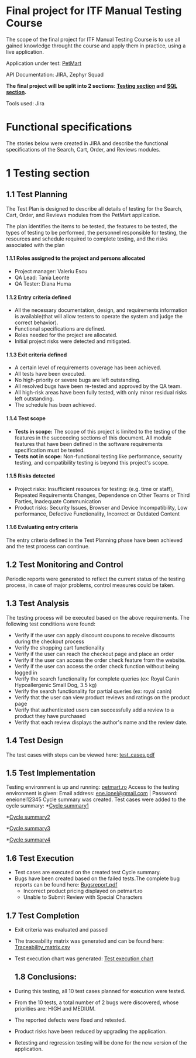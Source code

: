 # Final project for ITF Manual Testing Course

The scope of the final project for ITF Manual Testing Course is to use all gained knowledge throught the course and apply them in practice, using a live application. 

Application under test: [PetMart](https://www.petmart.ro/)

API Documentation: JIRA, Zephyr Squad

**The final project will be split into 2 sections: [Testing section](https://github.com/dianahuma/Proiect-practic-testare-manuala-/edit/main/README.md#1-testing-section) and [SQL section](https://github.com/dianahuma/Proiect-practic-testare-manuala-/edit/main/README.md#2-sql-section).**

Tools used: Jira 

# Functional specifications

The stories below were created in JIRA and describe the functional specifications of the Search, Cart, Order, and Reviews modules.



# 1 Testing section

## 1.1 Test Planning

The Test Plan is designed to describe all details of testing for the Search, Cart, Order, and Reviews modules from the PetMart application. 

The plan identifies the items to be tested, the features to be tested, the types of testing to be performed, the personnel responsible for testing, the resources and schedule required to complete testing, and the risks associated with the plan

#### 1.1.1 Roles assigned to the project and persons allocated
* Project manager: Valeriu Escu 
* QA Lead: Tania Leonte 
* QA Tester: Diana Huma 

#### 1.1.2 Entry criteria defined
* All the necessary documentation, design, and requirements information is available(that will allow testers to operate the system and judge the correct behavior).
* Functional specifications are defined.
* Roles needed for the project are allocated.
* Initial project risks were detected and mitigated.

#### 1.1.3 Exit criteria defined
* A certain level of requirements coverage has been achieved.
* All tests have been executed.
* No high-priority or severe bugs are left outstanding.
* All resolved bugs have been re-tested and approved by the QA team.
* All high-risk areas have been fully tested, with only minor residual risks left outstanding.
* The schedule has been achieved.
#### 1.1.4 Test scope

* __Tests in scope:__ The scope of this project is limited to the testing of the features in the succeeding sections of this document. All module features that have been defined in the software requirements specification must be tested.
* __Tests not in scope:__ Non-functional testing like performance, security testing, and compatibility testing is beyond this project's scope.

#### 1.1.5 Risks detected

* Project risks: Insufficient resources for testing: (e.g. time or staff), Repeated Requirements Changes, Dependence on Other Teams or Third Parties, Inadequate Communication 
* Product risks: Security Issues, Browser and Device Incompatibility, Low performance, Defective Functionality, Incorrect or Outdated Content

#### 1.1.6 Evaluating entry criteria

The entry criteria defined in the Test Planning phase have been achieved and the test process can continue. 

## 1.2 Test Monitoring and Control

Periodic reports were generated to reflect the current status of the testing process, in case of major problems, control measures could be taken.

## 1.3 Test Analysis

The testing process will be executed based on the above requirements. The following test conditions were found:
 * Verify if the user can apply discount coupons to receive discounts during the checkout process
 * Verify the shopping cart functionality
 * Verify if the user can reach the checkout page and place an order
 * Verify if the user can access the order check feature from the website.
 * Verify if the user can access the order check function without being logged in
 * Verify the search functionality for complete queries (ex: Royal Canin Hypoallergenic Small Dog, 3.5 kg)
 * Verify the search functionality for partial queries (ex: royal canin)
 * Verify that the user can view product reviews and ratings on the product page
 * Verify that authenticated users can successfully add a review to a product they have purchased
 * Verify that each review displays the author's name and the review date.

## 1.4 Test Design

The test cases with steps can be viewed here: [test_cases.pdf](https://github.com/dianahuma/Proiect-practic-testare-manuala-/blob/main/test%20cases.pdf)

## 1.5 Test Implementation

Testing environment is up and running: [petmart.ro](https://www.petmart.ro/)
Access to the testing environment is given: Email address: ene.ionel@gmail.com  | Password: eneionel12345
Cycle summary was created.
Test cases were added to the cycle summary: 
*[Cycle summary1](https://github.com/dianahuma/Proiect-practic-testare-manuala-/blob/main/CS1.PNG)

*[Cycle summary2](https://github.com/dianahuma/Proiect-practic-testare-manuala-/blob/main/CS2.PNG)

*[Cycle summary3](https://github.com/dianahuma/Proiect-practic-testare-manuala-/blob/main/CS3.PNG)

*[Cycle summary4](https://github.com/dianahuma/Proiect-practic-testare-manuala-/blob/main/CS4.PNG)


## 1.6 Test Execution

* Test cases are executed on the created test Cycle summary.
* Bugs have been created based on the failed tests.The complete bug reports can be found here: [Bugsreport.pdf](https://github.com/dianahuma/Proiect-practic-testare-manuala-/blob/main/Bugsreport.pdf)
    *   Incorrect product pricing displayed on petmart.ro
    *   Unable to Submit Review with Special Characters


## 1.7 Test Completion

* Exit criteria was evaluated and passed
* The traceability matrix was generated and can be found here: [Traceability_matrix.csv](https://github.com/dianahuma/Proiect-practic-testare-manuala-/blob/main/Forward%20Traceability_22_9_2023%20(2).csv)
* Test execution chart was generated: [Test execution chart](https://github.com/dianahuma/Proiect-practic-testare-manuala-/blob/main/Test%20execution%20chart.png)

  ## 1.8 Conclusions:
* During this testing, all 10 test cases planned for execution were tested.
* From the 10 tests, a total number of 2 bugs were discovered, whose priorities are: HIGH and MEDIUM.
* The reported defects were fixed and retested.
* Product risks have been reduced by upgrading the application.
* Retesting and regression testing will be done for the new version of the application.


